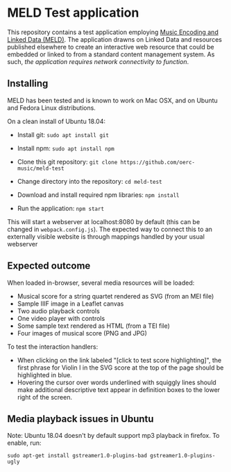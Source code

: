 MELD Test application
=====================
This repository contains a test application employing [Music Encoding and Linked Data (MELD)](http://github.com/oerc-music/meld). The application drawns on Linked Data and resources published elsewhere to create an interactive web resource that could be embedded or linked to from a standard content management system. As such, *the application requires network connectivity to function*.

Installing
-----------
MELD has been tested and is known to work on Mac OSX, and on Ubuntu and Fedora Linux distributions.

On a clean install of Ubuntu 18.04: 
* Install git:
``sudo apt install git``

* Install npm:
``sudo apt install npm``

* Clone this git repository:
``git clone https://github.com/oerc-music/meld-test``

* Change directory into the repository:
``cd meld-test``

* Download and install required npm libraries:
``npm install``

* Run the application:
`npm start`

This will start a webserver at localhost:8080 by default 
(this can be changed in `webpack.config.js`). 
The expected way to connect this to an externally visible website is through
mappings handled by your usual webserver

Expected outcome
----------------
When loaded in-browser, several media resources will be loaded:
* Musical score for a string quartet rendered as SVG (from an MEI file)
* Sample IIIF image in a Leaflet canvas
* Two audio playback controls
* One video player with controls
* Some sample text rendered as HTML (from a TEI file)
* Four images of musical score (PNG and JPG)

To test the interaction handlers:
* When clicking on the link labeled "[click to test score highlighting]", the first phrase for Violin I in the SVG score at the top of the page should be highlighted in blue.
* Hovering the cursor over words underlined with squiggly lines should make additional descriptive text appear in definition boxes to the lower right of the screen. 

Media playback issues in Ubuntu
---
Note: Ubuntu 18.04 doesn't by default support mp3 playback in firefox. To enable, run:

`sudo apt-get install gstreamer1.0-plugins-bad gstreamer1.0-plugins-ugly`
